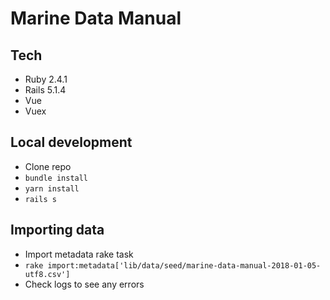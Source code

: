 # Marine Data Manual

## Tech

- Ruby 2.4.1
- Rails 5.1.4
- Vue
- Vuex

## Local development

- Clone repo
- `bundle install`
- `yarn install`
- `rails s`

## Importing data

- Import metadata rake task
- `rake import:metadata['lib/data/seed/marine-data-manual-2018-01-05-utf8.csv']`
- Check logs to see any errors
